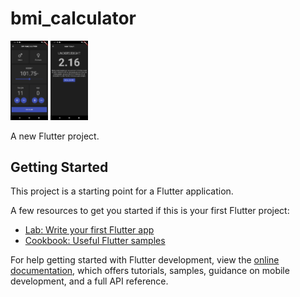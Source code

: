 # bmi_calculator

[<img src='/assets/images/Home.png' width='60' />]('/assets/images/Home.png')
[<img src='/assets/images/Result.png' width='60' />]('/assets/images/Result.png')

A new Flutter project.

## Getting Started

This project is a starting point for a Flutter application.

A few resources to get you started if this is your first Flutter project:

- [Lab: Write your first Flutter app](https://docs.flutter.dev/get-started/codelab)
- [Cookbook: Useful Flutter samples](https://docs.flutter.dev/cookbook)

For help getting started with Flutter development, view the
[online documentation](https://docs.flutter.dev/), which offers tutorials,
samples, guidance on mobile development, and a full API reference.
